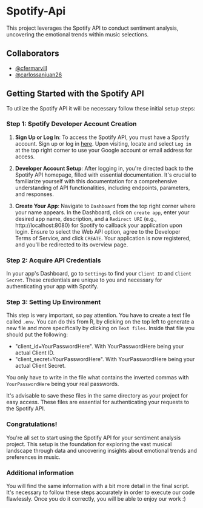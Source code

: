 # Spotify-Api
This project leverages the Spotify API to conduct sentiment analysis, uncovering the emotional trends within music selections.

## Collaborators

- [@cfermarvill](https://github.com/cfermarvill) 
- [@carlossanjuan26](https://github.com/carlossanjuan26) 
  
## Getting Started with the Spotify API

To utilize the Spotify API it will be necessary follow these initial setup steps:

### Step 1: Spotify Developer Account Creation

1. **Sign Up or Log In**: To access the Spotify API, you must have a Spotify account. Sign up or log in [here](https://developer.spotify.com/documentation/web-api). Upon visiting, locate and select `Log in` at the top right corner to use your Google account or email address for access.

2. **Developer Account Setup**: After logging in, you're directed back to the Spotify API homepage, filled with essential documentation. It's crucial to familiarize yourself with this documentation for a comprehensive understanding of API functionalities, including endpoints, parameters, and responses.

3. **Create Your App**: Navigate to `Dashboard` from the top right corner where your name appears. In the Dashboard, click on `create app`, enter your desired app name, description, and a `Redirect URI` (e.g., http://localhost:8080) for Spotify to callback your application upon login. Ensure to select the Web API option, agree to the Developer Terms of Service, and click `CREATE`. Your application is now registered, and you'll be redirected to its overview page.

### Step 2: Acquire API Credentials

In your app's Dashboard, go to `Settings` to find your `Client ID` and `Client Secret`. These credentials are unique to you and necessary for authenticating your app with Spotify.

### Step 3: Setting Up Environment

This step is very important, so pay attention. You have to create a text file called `.env`. You can do this from R, by clicking on the top left to generate a new file and more specifically by clicking on `Text files`. Inside that file you should put the following:

- "client_id=YourPasswordHere". With YourPasswordHere being your actual Client ID.
- "client_secret=YourPasswordHere". With YourPasswordHere being your actual Client Secret.

You only have to write in the file what contains the inverted commas with `YourPasswordHere` being your real passwords.

It's advisable to save these files in the same directory as your project for easy access. These files are essential for authenticating your requests to the Spotify API.

### Congratulations!

You're all set to start using the Spotify API for your sentiment analysis project. This setup is the foundation for exploring the vast musical landscape through data and uncovering insights about emotional trends and preferences in music.

### Additional information

You will find the same information with a bit more detail in the final script. It's necessary to follow these steps accurately in order to execute our code flawlessly. Once you do it correctly, you will be able to enjoy our work :)
